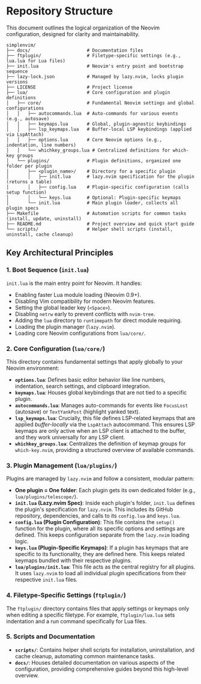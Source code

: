 # Repository Structure

This document outlines the logical organization of the Neovim configuration, designed for clarity and maintainability.

```
simplenvim/
├── docs/                     # Documentation files
├── ftplugin/                 # Filetype-specific settings (e.g., lua.lua for Lua files)
├── init.lua                  # Neovim's entry point and bootstrap sequence
├── lazy-lock.json            # Managed by lazy.nvim, locks plugin versions
├── LICENSE                   # Project license
├── lua/                      # Core configuration and plugin definitions
│   ├── core/                 # Fundamental Neovim settings and global configurations
│   │   ├── autocommands.lua  # Auto-commands for various events (e.g., autosave)
│   │   ├── keymaps.lua       # Global, plugin-agnostic keybindings
│   │   ├── lsp_keymaps.lua   # Buffer-local LSP keybindings (applied via LspAttach)
│   │   ├── options.lua       # Core Neovim options (e.g., indentation, line numbers)
│   │   └── whichkey_groups.lua # Centralized definitions for which-key groups
│   └── plugins/              # Plugin definitions, organized one folder per plugin
│       ├── <plugin_name>/    # Directory for a specific plugin
│       │   ├── init.lua      # lazy.nvim specification for the plugin (returns a table)
│       │   ├── config.lua    # Plugin-specific configuration (calls setup function)
│       │   └── keys.lua      # Optional: Plugin-specific keymaps
│       └── init.lua          # Main plugin loader, collects all plugin specs
├── Makefile                  # Automation scripts for common tasks (install, update, uninstall)
├── README.md                 # Project overview and quick start guide
└── scripts/                  # Helper shell scripts (install, uninstall, cache cleanup)
```

## Key Architectural Principles

### 1. Boot Sequence (`init.lua`)

`init.lua` is the main entry point for Neovim. It handles:
*   Enabling faster Lua module loading (Neovim 0.9+).
*   Disabling Vim compatibility for modern Neovim features.
*   Setting the global leader key (`<Space>`).
*   Disabling `netrw` early to prevent conflicts with `nvim-tree`.
*   Adding the `lua` directory to `runtimepath` for direct module requiring.
*   Loading the plugin manager (`lazy.nvim`).
*   Loading core Neovim configurations from `lua/core/`.

### 2. Core Configuration (`lua/core/`)

This directory contains fundamental settings that apply globally to your Neovim environment:
*   **`options.lua`**: Defines basic editor behavior like line numbers, indentation, search settings, and clipboard integration.
*   **`keymaps.lua`**: Houses global keybindings that are not tied to a specific plugin.
*   **`autocommands.lua`**: Manages auto-commands for events like `FocusLost` (autosave) or `TextYankPost` (highlight yanked text).
*   **`lsp_keymaps.lua`**: Crucially, this file defines LSP-related keymaps that are applied *buffer-locally* via the `LspAttach` autocommand. This ensures LSP keymaps are only active when an LSP client is attached to the buffer, and they work universally for any LSP client.
*   **`whichkey_groups.lua`**: Centralizes the definition of keymap groups for `which-key.nvim`, providing a structured overview of available commands.

### 3. Plugin Management (`lua/plugins/`)

Plugins are managed by `lazy.nvim` and follow a consistent, modular pattern:

*   **One plugin = One folder**: Each plugin gets its own dedicated folder (e.g., `lua/plugins/telescope/`).
*   **`init.lua` (Lazy.nvim Spec)**: Inside each plugin's folder, `init.lua` defines the plugin's specification for `lazy.nvim`. This includes its GitHub repository, dependencies, and calls to its `config.lua` and `keys.lua`.
*   **`config.lua` (Plugin Configuration)**: This file contains the `setup()` function for the plugin, where all its specific options and settings are defined. This keeps configuration separate from the `lazy.nvim` loading logic.
*   **`keys.lua` (Plugin-Specific Keymaps)**: If a plugin has keymaps that are specific to its functionality, they are defined here. This keeps related keymaps bundled with their respective plugins.
*   **`lua/plugins/init.lua`**: This file acts as the central registry for all plugins. It uses `lazy.nvim` to load all individual plugin specifications from their respective `init.lua` files.

### 4. Filetype-Specific Settings (`ftplugin/`)

The `ftplugin/` directory contains files that apply settings or keymaps only when editing a specific filetype. For example, `ftplugin/lua.lua` sets indentation and a run command specifically for Lua files.

### 5. Scripts and Documentation

*   **`scripts/`**: Contains helper shell scripts for installation, uninstallation, and cache cleanup, automating common maintenance tasks.
*   **`docs/`**: Houses detailed documentation on various aspects of the configuration, providing comprehensive guides beyond this high-level overview.

